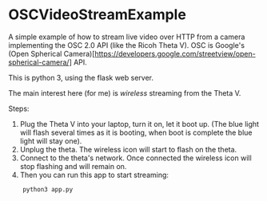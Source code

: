 # OSCVideoStreamExample
A simple example of how to stream live video over HTTP from a camera implementing the OSC 2.0 API (like the Ricoh Theta V). OSC is Google's (Open Spherical Camera)[https://developers.google.com/streetview/open-spherical-camera/] API.

This is python 3, using the flask web server.

The main interest here (for me) is *wireless* streaming from the Theta V.

Steps:
1. Plug the Theta V into your laptop, turn it on, let it boot up. 
(The blue light will flash several times as it is booting, when boot is complete the blue light will stay one).
2. Unplug the theta. The wireless icon will start to flash on the theta.
3. Connect to the theta's network. Once connected the wireless icon will stop flashing and will remain on.
4. Then you can run this app to start streaming:
````
    python3 app.py
````
